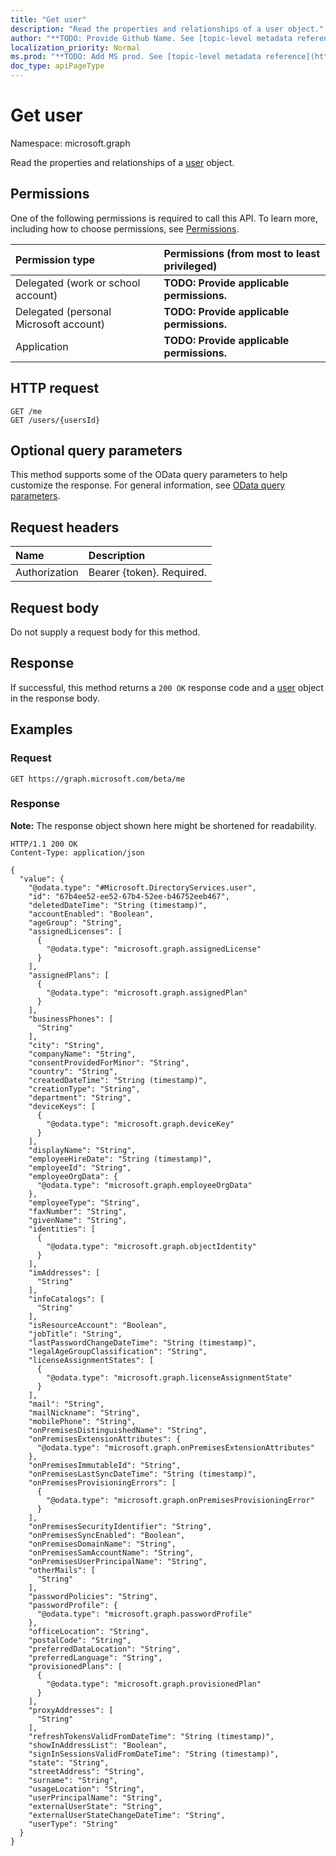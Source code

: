 ```yaml
---
title: "Get user"
description: "Read the properties and relationships of a user object."
author: "**TODO: Provide Github Name. See [topic-level metadata reference](https://msgo.azurewebsites.net/add/document/guidelines/metadata.html#topic-level-metadata)**"
localization_priority: Normal
ms.prod: "**TODO: Add MS prod. See [topic-level metadata reference](https://msgo.azurewebsites.net/add/document/guidelines/metadata.html#topic-level-metadata)**"
doc_type: apiPageType
---
```


# Get user
Namespace: microsoft.graph

Read the properties and relationships of a [user](../resources/user.md) object.

## Permissions
One of the following permissions is required to call this API. To learn more, including how to choose permissions, see [Permissions](/graph/permissions-reference).

|Permission type|Permissions (from most to least privileged)|
|:---|:---|
|Delegated (work or school account)|**TODO: Provide applicable permissions.**|
|Delegated (personal Microsoft account)|**TODO: Provide applicable permissions.**|
|Application|**TODO: Provide applicable permissions.**|

## HTTP request

<!-- {
  "blockType": "ignored"
}
-->
``` http
GET /me
GET /users/{usersId}
```

## Optional query parameters
This method supports some of the OData query parameters to help customize the response. For general information, see [OData query parameters](/graph/query-parameters).

## Request headers
|Name|Description|
|:---|:---|
|Authorization|Bearer {token}. Required.|

## Request body
Do not supply a request body for this method.

## Response

If successful, this method returns a `200 OK` response code and a [user](../resources/user.md) object in the response body.

## Examples

### Request
<!-- {
  "blockType": "request",
  "name": "get_user"
}
-->
``` http
GET https://graph.microsoft.com/beta/me
```


### Response
**Note:** The response object shown here might be shortened for readability.
<!-- {
  "blockType": "response",
  "truncated": true,
  "@odata.type": "Microsoft.DirectoryServices.user"
}
-->
``` http
HTTP/1.1 200 OK
Content-Type: application/json

{
  "value": {
    "@odata.type": "#Microsoft.DirectoryServices.user",
    "id": "67b4ee52-ee52-67b4-52ee-b46752eeb467",
    "deletedDateTime": "String (timestamp)",
    "accountEnabled": "Boolean",
    "ageGroup": "String",
    "assignedLicenses": [
      {
        "@odata.type": "microsoft.graph.assignedLicense"
      }
    ],
    "assignedPlans": [
      {
        "@odata.type": "microsoft.graph.assignedPlan"
      }
    ],
    "businessPhones": [
      "String"
    ],
    "city": "String",
    "companyName": "String",
    "consentProvidedForMinor": "String",
    "country": "String",
    "createdDateTime": "String (timestamp)",
    "creationType": "String",
    "department": "String",
    "deviceKeys": [
      {
        "@odata.type": "microsoft.graph.deviceKey"
      }
    ],
    "displayName": "String",
    "employeeHireDate": "String (timestamp)",
    "employeeId": "String",
    "employeeOrgData": {
      "@odata.type": "microsoft.graph.employeeOrgData"
    },
    "employeeType": "String",
    "faxNumber": "String",
    "givenName": "String",
    "identities": [
      {
        "@odata.type": "microsoft.graph.objectIdentity"
      }
    ],
    "imAddresses": [
      "String"
    ],
    "infoCatalogs": [
      "String"
    ],
    "isResourceAccount": "Boolean",
    "jobTitle": "String",
    "lastPasswordChangeDateTime": "String (timestamp)",
    "legalAgeGroupClassification": "String",
    "licenseAssignmentStates": [
      {
        "@odata.type": "microsoft.graph.licenseAssignmentState"
      }
    ],
    "mail": "String",
    "mailNickname": "String",
    "mobilePhone": "String",
    "onPremisesDistinguishedName": "String",
    "onPremisesExtensionAttributes": {
      "@odata.type": "microsoft.graph.onPremisesExtensionAttributes"
    },
    "onPremisesImmutableId": "String",
    "onPremisesLastSyncDateTime": "String (timestamp)",
    "onPremisesProvisioningErrors": [
      {
        "@odata.type": "microsoft.graph.onPremisesProvisioningError"
      }
    ],
    "onPremisesSecurityIdentifier": "String",
    "onPremisesSyncEnabled": "Boolean",
    "onPremisesDomainName": "String",
    "onPremisesSamAccountName": "String",
    "onPremisesUserPrincipalName": "String",
    "otherMails": [
      "String"
    ],
    "passwordPolicies": "String",
    "passwordProfile": {
      "@odata.type": "microsoft.graph.passwordProfile"
    },
    "officeLocation": "String",
    "postalCode": "String",
    "preferredDataLocation": "String",
    "preferredLanguage": "String",
    "provisionedPlans": [
      {
        "@odata.type": "microsoft.graph.provisionedPlan"
      }
    ],
    "proxyAddresses": [
      "String"
    ],
    "refreshTokensValidFromDateTime": "String (timestamp)",
    "showInAddressList": "Boolean",
    "signInSessionsValidFromDateTime": "String (timestamp)",
    "state": "String",
    "streetAddress": "String",
    "surname": "String",
    "usageLocation": "String",
    "userPrincipalName": "String",
    "externalUserState": "String",
    "externalUserStateChangeDateTime": "String",
    "userType": "String"
  }
}
```

